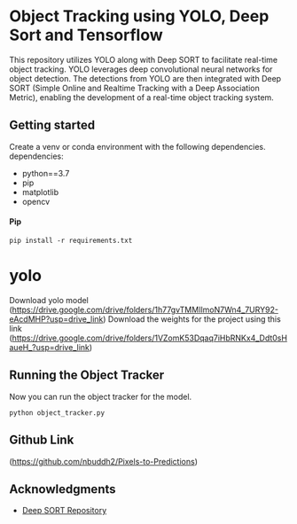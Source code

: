 # Object Tracking using YOLO, Deep Sort and Tensorflow
This repository utilizes YOLO along with Deep SORT to facilitate real-time object tracking. YOLO leverages deep convolutional neural networks for object detection. The detections from YOLO are then integrated with Deep SORT (Simple Online and Realtime Tracking with a Deep Association Metric), enabling the development of a real-time object tracking system.

## Getting started
Create a venv or conda environment with the following dependencies.
dependencies:
  - python==3.7
  - pip
  - matplotlib
  - opencv
#### Pip
```
pip install -r requirements.txt
```
# yolo
Download yolo model (https://drive.google.com/drive/folders/1h77gvTMMIlmoN7Wn4_7URY92-eAcdMHP?usp=drive_link)
Download the weights for the project using this link (https://drive.google.com/drive/folders/1VZomK53Dqaq7iHbRNKx4_Ddt0sHaueH_?usp=drive_link)

## Running the Object Tracker
Now you can run the object tracker for the model.
```
python object_tracker.py
```
## Github Link
(https://github.com/nbuddh2/Pixels-to-Predictions)

## Acknowledgments
* [Deep SORT Repository](https://github.com/nwojke/deep_sort)
